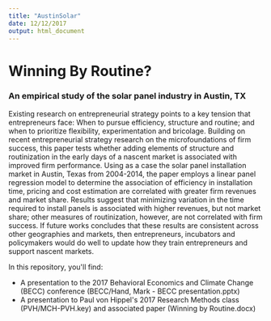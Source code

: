 ```yaml
---
title: "AustinSolar"
date: 12/12/2017
output: html_document
---
```


# Winning By Routine? 
### An empirical study of the solar panel industry in Austin, TX

Existing research on entrepreneurial strategy points to a key tension that entrepreneurs face: When to pursue efficiency, structure and routine; and when to prioritize flexibility, experimentation and bricolage. Building on recent entrepreneurial strategy research on the microfoundations of firm success, this paper tests whether adding elements of structure and routinization in the early days of a nascent market is associated with improved firm performance. Using as a case the solar panel installation market in Austin, Texas from 2004-2014, the paper employs a linear panel regression model to determine the association of efficiency in installation time, pricing and cost estimation are correlated with greater firm revenues and market share. Results suggest that minimizing variation in the time required to install panels is associated with higher revenues, but not market share; other measures of routinization, however, are not correlated with firm success. If future works concludes that these results are consistent across other geographies and markets, then entrepreneurs, incubators and policymakers would do well to update how they train entrepreneurs and support nascent markets. 

In this repository, you'll find: 

* A presentation to the 2017 Behavioral Economics and Climate Change (BECC) conference (BECC/Hand, Mark - BECC presentation.pptx)
* A presentation to Paul von Hippel's 2017 Research Methods class (PVH/MCH-PVH.key) and associated paper (Winning by Routine.docx) 